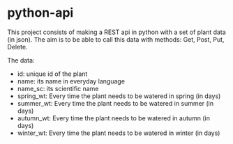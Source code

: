 # python-api

This project consists of making a REST api in python with a set of plant data (in json).
The aim is to be able to call this data with methods: Get, Post, Put, Delete.

The data:
- id: unique id of the plant
- name: its name in everyday language
- name_sc: its scientific name
- spring_wt: Every time the plant needs to be watered in spring (in days)
- summer_wt: Every time the plant needs to be watered in summer (in days)
- autumn_wt: Every time the plant needs to be watered in autumn (in days)
- winter_wt: Every time the plant needs to be watered in winter (in days)